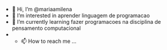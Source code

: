 - 👋 Hi, I’m @mariaamilena
- 👀 I’m interested in aprender linguagem de programacao  
- 🌱 I’m currently learning  fazer programacoes na disciplina de pensamento computacional
- - 📫 How to reach me ...


<!---
mariaamilena/mariaamilena is a ✨ special ✨ repository because its `README.md` (this file) appears on your GitHub profile.
You can click the Preview link to take a look at your changes.
--->
